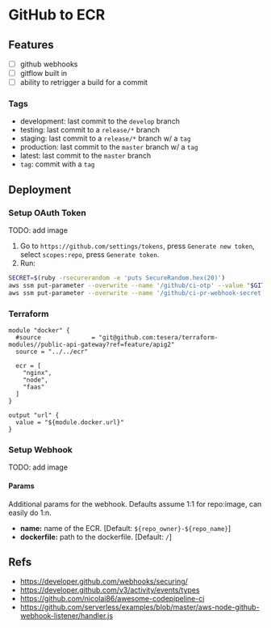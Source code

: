 # GitHub to ECR



## Features
- [ ] github webhooks
- [ ] gitflow built in
- [ ] ability to retrigger a build for a commit

### Tags
- development: last commit to the `develop` branch
- testing: last commit to a `release/*` branch
- staging: last commit to a `release/*` branch w/ a `tag`
- production: last commit to the `master` branch w/ a `tag`
- latest: last commit to the `master` branch
- `tag`: commit with a `tag`


## Deployment
### Setup OAuth Token
TODO: add image
1. Go to `https://github.com/settings/tokens`, press `Generate new token`, select `scopes:repo`, press `Generate token`.
1. Run:
```bash
SECRET=$(ruby -rsecurerandom -e 'puts SecureRandom.hex(20)')
aws ssm put-parameter --overwrite --name '/github/ci-otp' --value "$GITHUB_OAUTH_TOKEN" --type SecureString --region us-east-1 --profile default
aws ssm put-parameter --overwrite --name '/github/ci-pr-webhook-secret' --value "$SECRET" --type SecureString --region us-east-1 --profile default
```

### Terraform
```hcl-terraform
module "docker" {
  #source              = "git@github.com:tesera/terraform-modules//public-api-gateway?ref=feature/apig2"
  source = "../../ecr"

  ecr = [
    "nginx",
    "node",
    "faas"
  ]
}

output "url" {
  value = "${module.docker.url}"
}

```

### Setup Webhook
TODO: add image

#### Params
Additional params for the webhook. Defaults assume 1:1 for repo:image, can easily do 1:n.
- **name:** name of the ECR. [Default: `${repo_owner}-${repo_name}`]
- **dockerfile:** path to the dockerfile. [Default: `/`]



## Refs
- https://developer.github.com/webhooks/securing/
- https://developer.github.com/v3/activity/events/types
- https://github.com/nicolai86/awesome-codepipeline-ci
- https://github.com/serverless/examples/blob/master/aws-node-github-webhook-listener/handler.js
